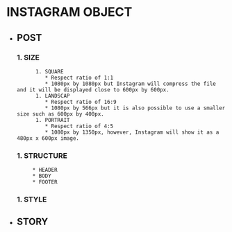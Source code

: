 # INSTAGRAM OBJECT
  * ## **POST**
       ### 1. SIZE
              1. SQUARE
                 * Respect ratio of 1:1
                 * 1080px by 1080px but Instagram will compress the file and it will be displayed close to 600px by 600px.
              1. LANDSCAP
                 * Respect ratio of 16:9
                 * 1080px by 566px but it is also possible to use a smaller size such as 600px by 400px.
              1. PORTRAIT
                 * Respect ratio of 4:5
                 * 1080px by 1350px, however, Instagram will show it as a 480px x 600px image.
      ### 1. STRUCTURE
             * HEADER
             * BODY
             * FOOTER
      ### 1. STYLE
  * ## **STORY**
  
